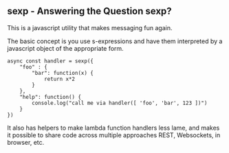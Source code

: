sexp - Answering the Question sexp?
-----------------------------------

This is a javascript utility that makes messaging fun again.

The basic concept is you use s-expressions and have them 
interpreted by a javascript object of the appropriate form.

	async const handler = sexp({
		"foo" : {
			"bar": function(x) {
				return x*2
			}		
		},
		"help": function() {
			console.log("call me via handler([ 'foo', 'bar', 123 ])")
		}
	})

It also has helpers to make lambda function handlers less lame,
and makes it possible to share code across multiple approaches
REST, Websockets, in browser, etc.
